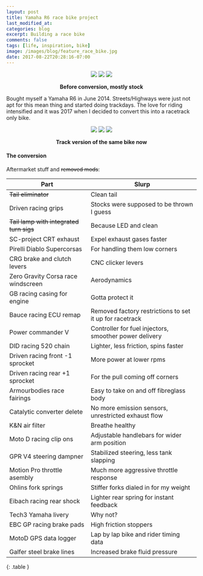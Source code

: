 ```yaml
---
layout: post
title: Yamaha R6 race bike project
last_modified_at:
categories: blog
excerpt: Building a race bike
comments: false
tags: [life, inspiration, bike]
image: /images/blog/feature_race_bike.jpg
date: 2017-08-22T20:28:16-07:00
---
```


<figure class="third" align="center">
	<a href="https://farm5.staticflickr.com/4388/36333376640_55891756c5_b.jpg" title=""><img src="https://farm5.staticflickr.com/4388/36333376640_55891756c5_m.jpg"></a>
	<a href="https://farm5.staticflickr.com/4429/36729134645_6b219f738b_b.jpg" title=""><img src="https://farm5.staticflickr.com/4429/36729134645_6b219f738b_m.jpg"></a>
	<a href="https://farm5.staticflickr.com/4392/36333376180_76e153416c_b.jpg" title=""><img src="https://farm5.staticflickr.com/4392/36333376180_76e153416c_m.jpg"></a>
</figure>
<figcaption align="center"><strong>Before conversion, mostly stock</strong></figcaption>

Bought myself a Yamaha R6 in June 2014. Streets/Highways were just not apt for this mean thing and started doing trackdays. The love for riding intensified and it was 2017 when I decided to convert this into a racetrack only bike.


<figure class="third" align="center">
	<a href="https://farm1.staticflickr.com/868/26902976447_3272e81347_b.jpg" title=""><img src="https://farm1.staticflickr.com/868/26902976447_3272e81347_m.jpg"></a>
	<a href="https://farm5.staticflickr.com/4427/35920026463_a446ab03e3_b.jpg" title=""><img src="https://farm5.staticflickr.com/4427/35920026463_a446ab03e3_m.jpg"></a>
	<a href="https://farm5.staticflickr.com/4353/36682645276_07bfc34112_b.jpg" title=""><img src="https://farm5.staticflickr.com/4353/36682645276_07bfc34112_m.jpg"></a>
</figure>
<figcaption align="center"><strong>Track version of the same bike now</strong></figcaption>

#### The conversion

Aftermarket stuff and ~~removed mods~~:

| Part                                    | Slurp                                                   |
|-----------------------------------------|---------------------------------------------------------|
| ~~Tail eliminator~~                     | Clean tail                                              |
| Driven racing grips                     | Stocks were supposed to be thrown I guess               |
| ~~Tail lamp with integrated turn sigs~~ | Because LED and clean                                   |
| SC-project CRT exhaust                  | Expel exhaust gases faster                              |
| Pirelli Diablo Supercorsas              | For handling them low corners                           |
| CRG brake and clutch levers             | CNC clicker levers                                      |
| Zero Gravity Corsa race windscreen      | Aerodynamics                                            |
| GB racing casing for engine             | Gotta protect it                                        |
| Bauce racing ECU remap                  | Removed factory restrictions to set it up for racetrack |
| Power commander V                       | Controller for fuel injectors, smoother power delivery  |
| DID racing 520 chain                    | Lighter, less friction, spins faster                    |
| Driven racing front -1 sprocket         | More power at lower rpms                                |
| Driven racing rear +1 sprocket          | For the pull coming off corners                         |
| Armourbodies race fairings              | Easy to take on and off fibreglass body                 |
| Catalytic converter delete              | No more emission sensors, unrestricted exhaust flow     |
| K&N air filter                          | Breathe healthy                                         |
| Moto D racing clip ons                  | Adjustable handlebars for wider arm position            |
| GPR V4 steering dampner                 | Stabilized steering, less tank slapping                 |
| Motion Pro throttle asembly             | Much more aggressive throttle response                  |
| Ohlins fork springs                     | Stiffer forks dialed in for my weight                   |
| Eibach racing rear shock                | Lighter rear spring for instant feedback                |
| Tech3 Yamaha livery                     | Why not?                                                |
| EBC GP racing brake pads                | High friction stoppers                                  |
| MotoD GPS data logger                   | Lap by lap bike and rider timing data                   |
| Galfer steel brake lines                | Increased brake fluid pressure                          |
{: .table }
